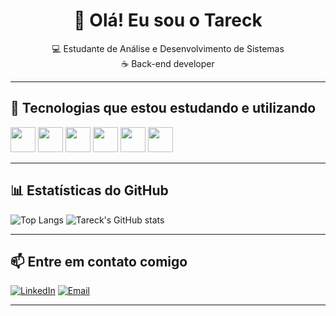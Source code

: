 <h1 align="center">👋 Olá! Eu sou o Tareck</h1>

<p align="center">
  💻 Estudante de Análise e Desenvolvimento de Sistemas <br>
  ☕ Back-end developer <br>
  
  
 
</p>

---

## 🧠 Tecnologias que estou estudando e utilizando

<p align="left">
  <img src="https://cdn.jsdelivr.net/gh/devicons/devicon/icons/java/java-original.svg" width="40"/>
  <img src="https://cdn.jsdelivr.net/gh/devicons/devicon/icons/spring/spring-original.svg" width="40"/>
  <img src="https://cdn.jsdelivr.net/gh/devicons/devicon/icons/mysql/mysql-original.svg" width="40"/>
  <img src="https://cdn.jsdelivr.net/gh/devicons/devicon/icons/html5/html5-original.svg" width="40"/>
  <img src="https://cdn.jsdelivr.net/gh/devicons/devicon/icons/css3/css3-original.svg" width="40"/>
  <img src="https://cdn.jsdelivr.net/gh/devicons/devicon/icons/javascript/javascript-original.svg" width="40"/>
</p>

---

## 📊 Estatísticas do GitHub

![Top Langs](https://github-readme-stats.vercel.app/api/top-langs/?username=tareckbarghouthi&layout=compact&theme=github_dark)
![Tareck's GitHub stats](https://github-readme-stats.vercel.app/api?username=tareckbarghouthi&show_icons=true&theme=github_dark)

---

## 📫 Entre em contato comigo

[![LinkedIn](https://img.shields.io/badge/-LinkedIn-blue?logo=linkedin&logoColor=white)](https://linkedin.com/in/seu-usuario)
[![Email](https://img.shields.io/badge/-Email-red?logo=gmail&logoColor=white)](mailto:seuemail@email.com)

---



